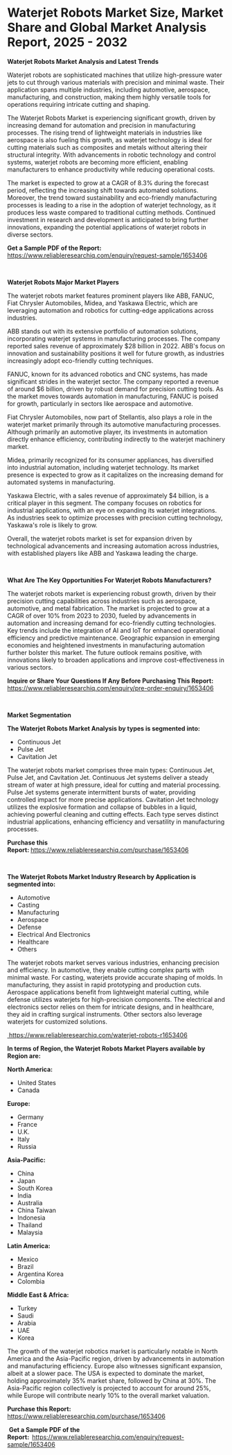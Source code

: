 <p><h1>Waterjet Robots Market Size, Market Share and Global Market Analysis Report, 2025 - 2032</h1></p><p><strong>Waterjet Robots Market Analysis and Latest Trends</strong></p>
<p><p>Waterjet robots are sophisticated machines that utilize high-pressure water jets to cut through various materials with precision and minimal waste. Their application spans multiple industries, including automotive, aerospace, manufacturing, and construction, making them highly versatile tools for operations requiring intricate cutting and shaping.</p><p>The Waterjet Robots Market is experiencing significant growth, driven by increasing demand for automation and precision in manufacturing processes. The rising trend of lightweight materials in industries like aerospace is also fueling this growth, as waterjet technology is ideal for cutting materials such as composites and metals without altering their structural integrity. With advancements in robotic technology and control systems, waterjet robots are becoming more efficient, enabling manufacturers to enhance productivity while reducing operational costs.</p><p>The market is expected to grow at a CAGR of 8.3% during the forecast period, reflecting the increasing shift towards automated solutions. Moreover, the trend toward sustainability and eco-friendly manufacturing processes is leading to a rise in the adoption of waterjet technology, as it produces less waste compared to traditional cutting methods. Continued investment in research and development is anticipated to bring further innovations, expanding the potential applications of waterjet robots in diverse sectors.</p></p>
<p><strong>Get a Sample PDF of the Report:&nbsp;</strong> <a href="https://www.reliableresearchiq.com/enquiry/request-sample/1653406?utm_campaign=1837&utm_medium=2&utm_source=Github&utm_content=ia&utm_term=16042025&utm_id=waterjet-robots">https://www.reliableresearchiq.com/enquiry/request-sample/1653406</a></p>
<p>&nbsp;</p>
<p><strong>Waterjet Robots Major Market Players</strong></p>
<p><p>The waterjet robots market features prominent players like ABB, FANUC, Fiat Chrysler Automobiles, Midea, and Yaskawa Electric, which are leveraging automation and robotics for cutting-edge applications across industries.</p><p>ABB stands out with its extensive portfolio of automation solutions, incorporating waterjet systems in manufacturing processes. The company reported sales revenue of approximately $28 billion in 2022. ABB's focus on innovation and sustainability positions it well for future growth, as industries increasingly adopt eco-friendly cutting techniques.</p><p>FANUC, known for its advanced robotics and CNC systems, has made significant strides in the waterjet sector. The company reported a revenue of around $6 billion, driven by robust demand for precision cutting tools. As the market moves towards automation in manufacturing, FANUC is poised for growth, particularly in sectors like aerospace and automotive.</p><p>Fiat Chrysler Automobiles, now part of Stellantis, also plays a role in the waterjet market primarily through its automotive manufacturing processes. Although primarily an automotive player, its investments in automation directly enhance efficiency, contributing indirectly to the waterjet machinery market.</p><p>Midea, primarily recognized for its consumer appliances, has diversified into industrial automation, including waterjet technology. Its market presence is expected to grow as it capitalizes on the increasing demand for automated systems in manufacturing.</p><p>Yaskawa Electric, with a sales revenue of approximately $4 billion, is a critical player in this segment. The company focuses on robotics for industrial applications, with an eye on expanding its waterjet integrations. As industries seek to optimize processes with precision cutting technology, Yaskawa's role is likely to grow.</p><p>Overall, the waterjet robots market is set for expansion driven by technological advancements and increasing automation across industries, with established players like ABB and Yaskawa leading the charge.</p></p>
<p>&nbsp;</p>
<p><strong>What Are The Key Opportunities For Waterjet Robots Manufacturers?</strong></p>
<p><p>The waterjet robots market is experiencing robust growth, driven by their precision cutting capabilities across industries such as aerospace, automotive, and metal fabrication. The market is projected to grow at a CAGR of over 10% from 2023 to 2030, fueled by advancements in automation and increasing demand for eco-friendly cutting technologies. Key trends include the integration of AI and IoT for enhanced operational efficiency and predictive maintenance. Geographic expansion in emerging economies and heightened investments in manufacturing automation further bolster this market. The future outlook remains positive, with innovations likely to broaden applications and improve cost-effectiveness in various sectors.</p></p>
<p><strong>Inquire or Share Your Questions If Any Before Purchasing This Report:</strong> <a href="https://www.reliableresearchiq.com/enquiry/pre-order-enquiry/1653406?utm_campaign=1837&utm_medium=2&utm_source=Github&utm_content=ia&utm_term=16042025&utm_id=waterjet-robots">https://www.reliableresearchiq.com/enquiry/pre-order-enquiry/1653406</a></p>
<p>&nbsp;</p>
<p><strong>Market Segmentation</strong></p>
<p><strong>The Waterjet Robots Market Analysis by types is segmented into:</strong></p>
<p><ul><li>Continuous Jet</li><li>Pulse Jet</li><li>Cavitation Jet</li></ul></p>
<p><p>The waterjet robots market comprises three main types: Continuous Jet, Pulse Jet, and Cavitation Jet. Continuous Jet systems deliver a steady stream of water at high pressure, ideal for cutting and material processing. Pulse Jet systems generate intermittent bursts of water, providing controlled impact for more precise applications. Cavitation Jet technology utilizes the explosive formation and collapse of bubbles in a liquid, achieving powerful cleaning and cutting effects. Each type serves distinct industrial applications, enhancing efficiency and versatility in manufacturing processes.</p></p>
<p><strong>Purchase this Report:&nbsp;</strong><a href="https://www.reliableresearchiq.com/purchase/1653406?utm_campaign=1837&utm_medium=2&utm_source=Github&utm_content=ia&utm_term=16042025&utm_id=waterjet-robots">https://www.reliableresearchiq.com/purchase/1653406</a></p>
<p>&nbsp;</p>
<p><strong>The Waterjet Robots Market Industry Research by Application is segmented into:</strong></p>
<p><ul><li>Automotive</li><li>Casting</li><li>Manufacturing</li><li>Aerospace</li><li>Defense</li><li>Electrical And Electronics</li><li>Healthcare</li><li>Others</li></ul></p>
<p><p>The waterjet robots market serves various industries, enhancing precision and efficiency. In automotive, they enable cutting complex parts with minimal waste. For casting, waterjets provide accurate shaping of molds. In manufacturing, they assist in rapid prototyping and production cuts. Aerospace applications benefit from lightweight material cutting, while defense utilizes waterjets for high-precision components. The electrical and electronics sector relies on them for intricate designs, and in healthcare, they aid in crafting surgical instruments. Other sectors also leverage waterjets for customized solutions.</p></p>
<p><a href="https://www.reliableresearchiq.com/waterjet-robots-r1653406?utm_campaign=1837&utm_medium=2&utm_source=Github&utm_content=ia&utm_term=16042025&utm_id=waterjet-robots">&nbsp;https://www.reliableresearchiq.com/waterjet-robots-r1653406</a></p>
<p><strong>In terms of Region, the Waterjet Robots Market Players available by Region are:</strong></p>
<p>
    <p> <strong> North America: </strong>
        <ul>
            <li>United States</li>
            <li>Canada</li>
        </ul>
        </p> 
    <p> <strong> Europe: </strong>
        <ul>
            <li>Germany</li>
            <li>France</li>
            <li>U.K.</li>
            <li>Italy</li>
            <li>Russia</li>
        </ul>
        </p> 
    <p> <strong> Asia-Pacific: </strong>
        <ul>
            <li>China</li>
            <li>Japan</li>
            <li>South Korea</li>
            <li>India</li>
            <li>Australia</li>
            <li>China Taiwan</li>
            <li>Indonesia</li>
            <li>Thailand</li>
            <li>Malaysia</li>
        </ul>
        </p> 
    <p> <strong> Latin America: </strong>
        <ul>
            <li>Mexico</li>
            <li>Brazil</li>
            <li>Argentina Korea</li>
            <li>Colombia</li>
        </ul>
        </p> 
    <p> <strong> Middle East & Africa: </strong>
        <ul>
            <li>Turkey</li>
            <li>Saudi</li>
            <li>Arabia</li>
            <li>UAE</li>
            <li>Korea</li>
        </ul>
    </p>
    </p>
<p><p>The growth of the waterjet robotics market is particularly notable in North America and the Asia-Pacific region, driven by advancements in automation and manufacturing efficiency. Europe also witnesses significant expansion, albeit at a slower pace. The USA is expected to dominate the market, holding approximately 35% market share, followed by China at 30%. The Asia-Pacific region collectively is projected to account for around 25%, while Europe will contribute nearly 10% to the overall market valuation.</p></p>
<p><strong>Purchase this Report: </strong><a href="https://www.reliableresearchiq.com/purchase/1653406?utm_campaign=1837&utm_medium=2&utm_source=Github&utm_content=ia&utm_term=16042025&utm_id=waterjet-robots">https://www.reliableresearchiq.com/purchase/1653406</a></p>
<p>&nbsp;<strong>Get a Sample PDF of the Report:&nbsp;&nbsp;</strong><a href="https://www.reliableresearchiq.com/enquiry/request-sample/1653406?utm_campaign=1837&utm_medium=2&utm_source=Github&utm_content=ia&utm_term=16042025&utm_id=waterjet-robots">https://www.reliableresearchiq.com/enquiry/request-sample/1653406</a></p>
<p><strong></strong></p>
<p><p></p><p></p><p></p></p>